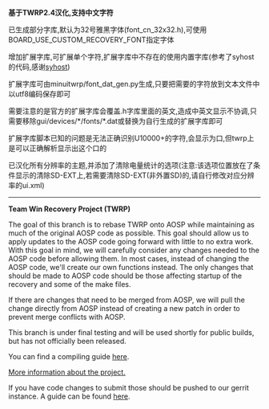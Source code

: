**基于TWRP2.4汉化,支持中文字符**

已生成部分字库,默认为32号雅黑字体(font\_cn\_32x32.h),可使用BOARD\_USE\_CUSTOM\_RECOVERY\_FONT指定字体

增加扩展字库,可扩展单个字符,扩展字库中不存在的使用内置字库(参考了syhost的代码,感谢[syhost](https://github.com/syhost))

扩展字库可由minuitwrp/font\_dat\_gen.py生成,只要把需要的字符放到文本文件中以utf8编码保存即可

需要注意的是官方的扩展字库会覆盖.h字库里面的英文,造成中英文显示不协调,只需要移除gui/devices/\*/fonts/\*.dat或替换为自行生成的扩展字库即可

扩展字库脚本已知的问题是无法正确识别U10000+的字符,会显示为口,但twrp上是可以正确解析显示出这个口的


已汉化所有分辨率的主题,并添加了清除电量统计的选项(注意:该选项位置放在了条件显示的清除SD-EXT上,若需要清除SD-EXT(非外置SD)的,请自行修改对应分辨率的ui.xml)

-------------------------------------
**Team Win Recovery Project (TWRP)**

The goal of this branch is to rebase TWRP onto AOSP while maintaining as much of the original AOSP code as possible. This goal should allow us to apply updates to the AOSP code going forward with little to no extra work.  With this goal in mind, we will carefully consider any changes needed to the AOSP code before allowing them.  In most cases, instead of changing the AOSP code, we'll create our own functions instead.  The only changes that should be made to AOSP code should be those affecting startup of the recovery and some of the make files.

If there are changes that need to be merged from AOSP, we will pull the change directly from AOSP instead of creating a new patch in order to prevent merge conflicts with AOSP.

This branch is under final testing and will be used shortly for public builds, but has not officially been released.

You can find a compiling guide [here](http://forum.xda-developers.com/showthread.php?t=1943625 "Guide").

[More information about the project.](http://www.teamw.in/project/twrp2 "More Information")

If you have code changes to submit those should be pushed to our gerrit instance.  A guide can be found [here](http://teamw.in/twrp2-gerrit "Gerrit Guide").
